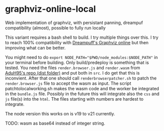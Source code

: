 #  graphviz-online-local

 Web implementation of graphviz, with persistant panning, dreampuf compatibility (almost), possible to fully run locally

 This variant requires a bash shell to build. I try multiple things over this. I try to reach 100% compatibility with [Dreampuff's Graphviz online](https://dreampuf.github.io/GraphvizOnline/) but then improving what can be better.

You might need to do `export NODE_PATH="$PWD/node_modules:$NODE_PATH"` in your terminal before building. Only build/predeploy is something that is tested.
You need the files `render.browser.js` and `render.wasm` from [AduH95's repo (dist folder)](https://github.com/aduh95/viz.js/) and put both in `src`. I do get that this is inconvient. After that one should call `renderbrowserpatcher.sh` to patch the `render.browser.js` file to accept the wasm as input.
The script patchtolocalworking.sh makes the wasm code and the worker be integrated in the `bundle.js` file. Possibly in the future this will integrate also the `css` and `js` file(s) into the `html`. The files starting with numbers are hardest to integrate.

The node version this works on is v19 to v21 currently.

TODO: wasm as base64 instead of integer string.